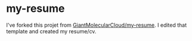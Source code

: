 # my-resume
I've forked this projet from [GiantMolecularCloud/my-resume](https://github.com/GiantMolecularCloud/my-resume). I edited that template and created my resume/cv.
